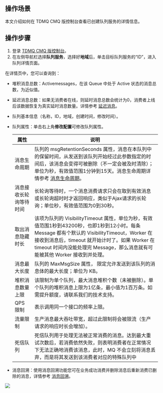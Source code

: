 ## 操作场景

本文介绍如何在 TDMQ CMQ 版控制台查看已创建队列服务的详情信息。

## 操作步骤

1. 登录 [TDMQ CMQ 版控制台](https://console.cloud.tencent.com/tdmq/cmq-queue)。
2. 在左侧导航栏选择**队列服务**，选择好**地域**后，单击目标队列服务的“ID”，进入队列详情页面。

在详情页中，您可以查询到：

- 堆积消息总数：Activemessages，在该 Queue 中处于 Active 状态的消息总数，为近似值。
- 延迟消息总数：如果无消费者在线，则延时消息总数会统计为0，消费者上线后该数据恢复为真实延时消息数量。详情参考 [延迟消息]()。
- 队列基本信息（名称，ID，地域，创建时间，修改时间）。
- 队列属性：单击右上角**修改配置**可修改队列属性。


  | 属性                   | 说明                                                         |
  | ---------------------- | ------------------------------------------------------------ |
  | 消息生命周期           | 队列的 msgRetentionSeconds 属性，消息在本队列中的保留时间，从发送到该队列开始经过此参数指定的时间后，该消息会变得可被删除（不一定会被及时清除）；单位为秒，有效值范围1分钟到15天。消息生命周期详情参考 [消息生命周期](https://cloud.tencent.com/document/product/1496/60998)。 |
  | 消息接收长轮询等待时间 | 长轮询等待时，一个消息消费请求只会在取到有效消息或长轮询超时时才返回响应，类似于Ajax请求的长轮询；单位秒，有效值范围为0到30秒。 |
  | 取出消息隐藏时长       | 该项为队列的 VisibilityTimeout 属性，单位为秒，有效值范围1秒到43200秒，也即1秒到12小时。每条 Message 都有个默认的 VisibilityTimeout，Worker 在接收到消息后，timeout 就开始计时了。如果 Worker 在 timeout 时间内没能处理完 Message，那么消息就有可能被其他 Worker 接收到并处理。 |
  | 消息最大长度           | 队列的 MaxMsgSize 属性， 限定允许发送到该队列的消息体的最大长度；单位为 KB。 |
  | 堆积消息数量上限       | 该限制为单个队列，最大消息堆积个数（未被删除）。单个队列的堆积消息上限为1亿条，最小值为1百万条。如需提升额度，请联系我们的技术支持。 |
  | QPS 限制                | 表示调用同一个接口的频率上限。                               |
  | 流量限制               | 生产消息最大吞吐带宽，超过此限制将会被限流（生产请求的响应时长会增加）。 |
  | 死信队列               | 死信队列用于处理无法被正常消费的消息。达到最大重试次数后，若消费依然失败，则表明消费者在正常情况下无法正确地消费该消息，此时，MQ 不会立刻将消息丢弃，而是将其发送到该消费者对应的特殊队列中 |

- 消息回溯：使用消息回溯功能您可在业务成功消费并删除消息后重新消费已删除的消息，详情参考 [消息回溯](https://cloud.tencent.com/document/product/1496/61018)。

![](https://main.qcloudimg.com/raw/5d6a37e0b2c5097f413783eb0de1db6e.png)
